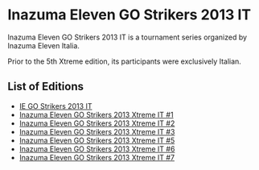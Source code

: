 # Inazuma Eleven GO Strikers 2013 IT

Inazuma Eleven GO Strikers 2013 IT is a tournament series organized by Inazuma Eleven Italia.

Prior to the 5th Xtreme edition, its participants were exclusively Italian.

## List of Editions

- [IE GO Strikers 2013 IT](it0.md)
- [Inazuma Eleven GO Strikers 2013 Xtreme IT #1](it1.md)
- [Inazuma Eleven GO Strikers 2013 Xtreme IT #2](it2.md)
- [Inazuma Eleven GO Strikers 2013 Xtreme IT #3](it3.md)
- [Inazuma Eleven GO Strikers 2013 Xtreme IT #5](it5.md)
- [Inazuma Eleven GO Strikers 2013 Xtreme IT #6](it6.md)
- [Inazuma Eleven GO Strikers 2013 Xtreme IT #7](it7.md)